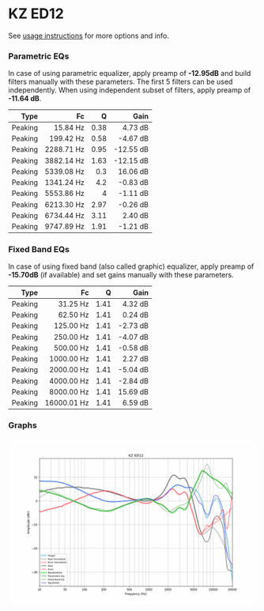 # KZ ED12
See [usage instructions](https://github.com/jaakkopasanen/AutoEq#usage) for more options and info.

### Parametric EQs
In case of using parametric equalizer, apply preamp of **-12.95dB** and build filters manually
with these parameters. The first 5 filters can be used independently.
When using independent subset of filters, apply preamp of **-11.64 dB**.

| Type    | Fc         |    Q | Gain      |
|--------:|-----------:|-----:|----------:|
| Peaking | 15.84 Hz   | 0.38 | 4.73 dB   |
| Peaking | 199.42 Hz  | 0.58 | -4.67 dB  |
| Peaking | 2288.71 Hz | 0.95 | -12.55 dB |
| Peaking | 3882.14 Hz | 1.63 | -12.15 dB |
| Peaking | 5339.08 Hz | 0.3  | 16.06 dB  |
| Peaking | 1341.24 Hz | 4.2  | -0.83 dB  |
| Peaking | 5553.86 Hz | 4    | -1.11 dB  |
| Peaking | 6213.30 Hz | 2.97 | -0.26 dB  |
| Peaking | 6734.44 Hz | 3.11 | 2.40 dB   |
| Peaking | 9747.89 Hz | 1.91 | -1.21 dB  |

### Fixed Band EQs
In case of using fixed band (also called graphic) equalizer, apply preamp of **-15.70dB**
(if available) and set gains manually with these parameters.

| Type    | Fc          |    Q | Gain     |
|--------:|------------:|-----:|---------:|
| Peaking | 31.25 Hz    | 1.41 | 4.32 dB  |
| Peaking | 62.50 Hz    | 1.41 | 0.24 dB  |
| Peaking | 125.00 Hz   | 1.41 | -2.73 dB |
| Peaking | 250.00 Hz   | 1.41 | -4.07 dB |
| Peaking | 500.00 Hz   | 1.41 | -0.58 dB |
| Peaking | 1000.00 Hz  | 1.41 | 2.27 dB  |
| Peaking | 2000.00 Hz  | 1.41 | -5.04 dB |
| Peaking | 4000.00 Hz  | 1.41 | -2.84 dB |
| Peaking | 8000.00 Hz  | 1.41 | 15.69 dB |
| Peaking | 16000.01 Hz | 1.41 | 6.59 dB  |

### Graphs
![](./KZ%20ED12.png)